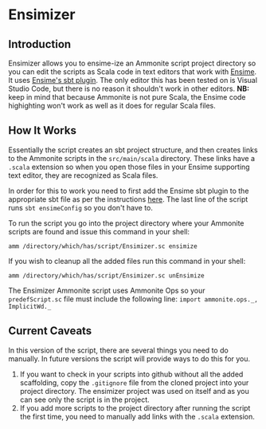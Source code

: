# Ensimizer
## Introduction
Ensimizer allows you to ensime-ize an Ammonite script project directory so you can edit the scripts as Scala code in text editors that work with [Ensime](http://ensime.org/). It uses [Ensime's sbt plugin](http://ensime.org/build_tools/sbt/). The only editor this has been tested on is Visual Studio Code, but there is no reason it shouldn't work in other editors. **NB:** keep in mind that because Ammonite is not pure Scala, the Ensime code highighting won't work as well as it does for regular Scala files.
## How It Works
Essentially the script creates an sbt project structure, and then creates links to the Ammonite scripts in the `src/main/scala` directory. These links have a `.scala` extension so when you open those files in your Ensime supporting text editor, they are recognized as Scala files.

In order for this to work you need to first add the Ensime sbt plugin to the appropriate sbt file  as per the instructions [here](http://ensime.org/build_tools/sbt/#install). The last line of the script runs `sbt ensimeConfig` so you don't have to.

To run the script you go into the project directory where your Ammonite scripts are found and issue this command in your shell:

`amm /directory/which/has/script/Ensimizer.sc ensimize`

If you wish to cleanup all the added files run this command in your shell:

`amm /directory/which/has/script/Ensimizer.sc unEnsimize`

The Ensimizer Ammonite script uses Ammonite Ops  so your `predefScript.sc` file must include the following line:
`import ammonite.ops._, ImplicitWd._`

## Current Caveats
In this version of the script, there are several things you need to do manually. In future versions the script will provide ways to do this for you.
1. If you want to check in your scripts into github without all the added scaffolding, copy the `.gitignore` file from the cloned project into your project directory. The ensimizer project was used on itself and as you can see only the script is in the project.
1. If you add more scripts to the project directory after running the script the first time, you need to manually add links with the `.scala` extension.
 

